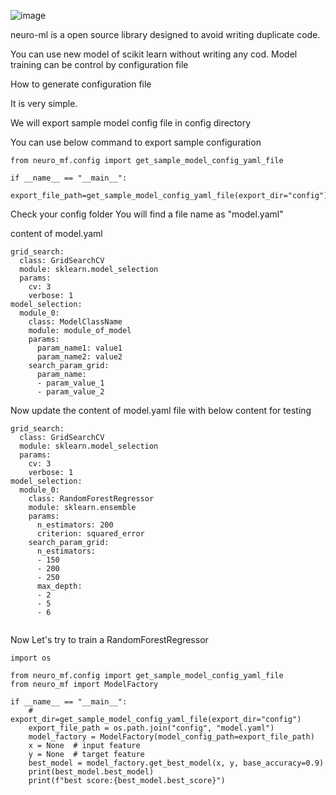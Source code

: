 ![image](https://user-images.githubusercontent.com/34875169/177150753-b68b0c66-3b15-4ecc-b168-1a77ebc3fc62.png)

neuro-ml is a open source library designed to avoid writing duplicate code.

You can use new model of scikit learn without writing any cod.
Model training can be control by configuration file

How to generate configuration file

It is very simple. 

We will export sample model config file in config directory

You can use below command to export sample configuration

```commandline
from neuro_mf.config import get_sample_model_config_yaml_file

if __name__ == "__main__":
    export_file_path=get_sample_model_config_yaml_file(export_dir="config")

```
Check your config folder
You will find a file name as "model.yaml"

content of model.yaml
```commandline
grid_search:
  class: GridSearchCV
  module: sklearn.model_selection
  params:
    cv: 3
    verbose: 1
model_selection:
  module_0:
    class: ModelClassName
    module: module_of_model
    params:
      param_name1: value1
      param_name2: value2
    search_param_grid:
      param_name:
      - param_value_1
      - param_value_2
```

Now update the content of model.yaml file with below content
for testing
```commandline
grid_search:
  class: GridSearchCV
  module: sklearn.model_selection
  params:
    cv: 3
    verbose: 1
model_selection:
  module_0:
    class: RandomForestRegressor
    module: sklearn.ensemble
    params:
      n_estimators: 200
      criterion: squared_error
    search_param_grid:
      n_estimators:
      - 150
      - 200
      - 250
      max_depth:
      - 2
      - 5
      - 6
      
```

Now Let's try to train a RandomForestRegressor
```commandline
import os

from neuro_mf.config import get_sample_model_config_yaml_file
from neuro_mf import ModelFactory

if __name__ == "__main__":
    # export_dir=get_sample_model_config_yaml_file(export_dir="config")
    export_file_path = os.path.join("config", "model.yaml")
    model_factory = ModelFactory(model_config_path=export_file_path)
    x = None  # input feature
    y = None  # target feature
    best_model = model_factory.get_best_model(x, y, base_accuracy=0.9)
    print(best_model.best_model)
    print(f"best score:{best_model.best_score}")

```


